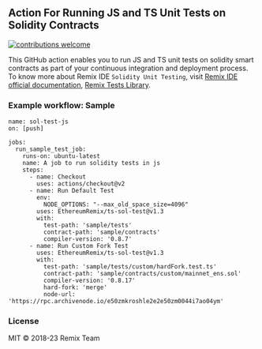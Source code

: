 ## Action For Running JS and TS Unit Tests on Solidity Contracts
[![contributions welcome](https://img.shields.io/badge/contributions-welcome-brightgreen.svg?style=flat)](https://github.com/ethereum/remix-project/issues)

This GitHub action enables you to run JS and TS unit tests on solidity smart contracts as part of your continuous integration and deployment process. 
To know more about Remix IDE `Solidity Unit Testing`, visit [Remix IDE official documentation](https://remix-ide.readthedocs.io/en/latest/unittesting.html), [Remix Tests Library](https://github.com/ethereum/remix-project/blob/master/libs/remix-tests/README.md).

### Example workflow: Sample
```
name: sol-test-js
on: [push]

jobs:
  run_sample_test_job:
    runs-on: ubuntu-latest
    name: A job to run solidity tests in js
    steps:
      - name: Checkout
        uses: actions/checkout@v2
      - name: Run Default Test
        env:
          NODE_OPTIONS: "--max_old_space_size=4096"
        uses: EthereumRemix/ts-sol-test@v1.3
        with:
          test-path: 'sample/tests'
          contract-path: 'sample/contracts'
          compiler-version: '0.8.7'
      - name: Run Custom Fork Test
        uses: EthereumRemix/ts-sol-test@v1.3
        with:
          test-path: 'sample/tests/custom/hardFork.test.ts'
          contract-path: 'sample/contracts/custom/mainnet_ens.sol'
          compiler-version: '0.8.17'
          hard-fork: 'merge'
          node-url: 'https://rpc.archivenode.io/e50zmkroshle2e2e50zm0044i7ao04ym'
```


### License
MIT © 2018-23 Remix Team